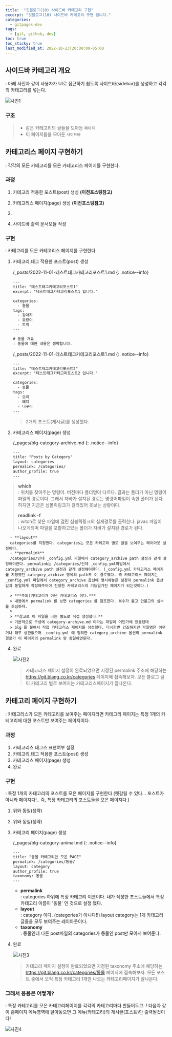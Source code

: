 ```yaml
---
title:  "깃블로그(10) 사이드바 카테고리 구현"
excerpt: "깃블로그(10) 사이드바 카테고리 구현 입니다."
categories:
  - gitpages-dev
tags:
  - [git, github, dev]
toc: true
toc_sticky: true
last_modified_at: 2022-10-23T20:00:00-05:00
---
```


## 사이드바 카테고리 개요
: 아래 사진과 같이 사용자가 UI로 접근하기 쉽도록 사이드바(sidebar)를 생성하고 각각의 카테고리를 넣는다.

![사진1](/assets/images/ToyDev/GitPagesDev/category_make2.jpg)

### 구조
> - 같은 카테고리의 글들을 모아둔 `페이지`
> - 이 페이지들을 모아둔 `사이드바`


## 카테고리스 페이지 구현하기
: 각각의 모든 카테고리를 모은 카테고리스 페이지를 구현한다.

### 과정
1. 카테고리 적용한 포스트(post) 생성 **(이전포스팅참고)**
2. 카테고리스 페이지(page) 생성 **(이전포스팅참고)**
3. 

7. 사이드바 출력 문서모듈 작성













### 구현
: 카테고리를 모은 카테고리스 페이지를 구현한다

  1. 카테고리,태그 적용한 포스트(post) 생성
      
      /_posts/2022-11-01-테스트태그카테고리포스트1.md
      {: .notice--info}

      ```xml
      ---
      title: "테스트태그카테고리포스트1"
      excerpt: "테스트태그카테고리포스트1 입니다."

      categories: 
        - 동물
      tags:
        - 강아지
        - 호랑이
        - 토끼
      ---

      # 동물 개요
      : 동물에 대한 내용은 생략합니다.
      
      ```

      /_posts/2022-11-01-테스트태그카테고리포스트1.md
      {: .notice--info}

      ```xml
      ---
      title: "테스트태그카테고리포스트2"
      excerpt: "테스트태그카테고리포스트2 입니다."

      categories: 
        - 동물
      tags:
        - 오리
        - 돼지
        - 너구리
      ---

      ```

      > 2개의 포스트(게시글)를 생성했다.


  2. 카테고리스 페이지(page) 생성

      /_pages/blg-category-archive.md
      {: .notice--info}

      ```xml
      --- 
      title: "Posts by Category" 
      layout: categories 
      permalink: /categories/ 
      author_profile: true 
      ---
 
      ```
> **which**  
> : 위치를 찾아주는 명령어. 버전마다 폴더명이 다르다. 결과는 폴더가 아닌 명령어 파일의 경로이다. 그래서 자바가 설치된 경로는 명령어파일이 속한 폴더가 된다. 하지만 지금은 심볼릭링크가 걸려있어 못보는 상황이다.
>  
> **readlink -f**  
> : witch로 찾은 파일에 걸린 심볼릭링크의 실제경로를 출력한다. javac 파일이 나오게되며 파일을 포함하고있는 폴더가 자바가 설치된 경로가 된다.



      - **layout**  
      categories를 지정했다. categories는 모든 카테고리 별로 글을 보여주는 레이아웃 설정이다.
      - **permalink**  
      /categories/인데 _config.yml 파일에서 category_archive path 설정과 같게 설정해야한다. permalink는 /categories/인데 _config.yml파일에서 category_archive path 설정과 같게 설정해야한다. (_config.yml 카테고리스 페이지를 지정했던 category_archive 항목의 path도 이 경로였다. 즉 카테고리스 페이지는  _config.yml 파일에서 category_archive 옵션에 명시해놓은 설정이 permalink 옵션값과 동일하게 작성해주어야 진정한 카테고리스의 기능일가진 페이지가 되는것이다.)

      > ***주의)카테고리가 아닌 카테고리스 이다.***  
      > 내용에서 permalink 를 보면 categories 를 참조한다. 복수가 붙고 안붙고의 실수를 조심하자.
      >   
      > **참고로 이 파일을 나는 별도로 직접 생성했다.**  
      > 기본적으로 구성에 category-archive.md 이라는 파일이 어딘가에 있을텐데
      > blg 를 붙여서 직접 카테고리스 페이지를 생성했다. 다시한번 강조하지만 파일명은 아무거나 해도 상관없으며 _config.yml 에 정의한 category_archive 옵션의 permalink 경로가 이 페이지의 permalink 랑 동일하면된다.

   4. 완료

      ![사진2](/assets/images/ToyDev/GitPagesDev/categories_make.jpg)

      > 카테고리스 페이지 설정이 완료되었으면 지정된 permalink 주소에 해당하는 https://git.blang.co.kr/categories 페이지에 접속해보자. 모든 블로그 글이 카테고리 별로 보여지는 카테고리스페이지가 잘나온다.


## 카테고리 페이지 구현하기
: 카테고리스가 모든 카테고리를 보여주는 페이지라면 카테고리 페이지는 특정 1개의 카테고리에 대한 포스트만 보여주는 페이지이다.

### 과정
1. 카테고리스 태그스 표현여부 설정
2. 카테고리,태그 적용한 포스트(post) 생성
3. 카테고리스 페이지(page) 생성
4. 완료

### 구현
: 특정 1개의 카테고리의 포스트를 모은 페이지를 구현한다 (헷갈릴 수 있다... 포스트가 아니라 페이지다!.. 즉, 특정 카테고리의 포스트들을 모은 페이지다.)

  1. 위와 동일(생략)

  2. 위와 동일(생략)

  3. 카테고리 페이지(page) 생성

      /_pages/blg-category-animal.md
      {: .notice--info}

      ```xml
      ---
      title: "동물 카테고리만 모은 PAGE"
      permalink: /categories/동물/
      layout: category
      author_profile: true
      taxonomy: 동물
      ---
 
      ```

      - **permalink**  
      : categories 하위에 특정 카테고리 이름이다. 내가 작성한 포스트들에서 특정 카테고리 이름이 '동물' 인 것으로 설정 했다.
      - **layout**  
      : category 이다. (categories가 아니다!!) layout category는 1개 카테고리 글들을 모두 보여주는 레이아웃이다. 
      - **taxonomy**  
      : 동물인데 다른 post파일의 categories가 동물인 post만 모아서 보여준다.

  4. 완료

      ![사진3](/assets/images/ToyDev/GitPagesDev/category_make.jpg)

      > 카테고리 페이지 설정이 완료되었으면 지정된 taxonomy 주소에 해당하는 https://git.blang.co.kr/categories/동물 페이지에 접속해보자. 모든 포스트 중에서 오직 특정 카테고리 1개만 나오는 카테고리페이지가 잘나온다.


### 그래서 응용은 어떻게?
: 특정 카테고리를 모은 카테고리페이지를 각각의 카테고리마다 만들어두고..! 다음과 같이 홈페이지 메뉴영역에 달아놓으면 그 메뉴(카테고리)의 게시글(포스트)만 출력될것이다!

![사진4](/assets/images/ToyDev/GitPagesDev/category_make2.jpg)
